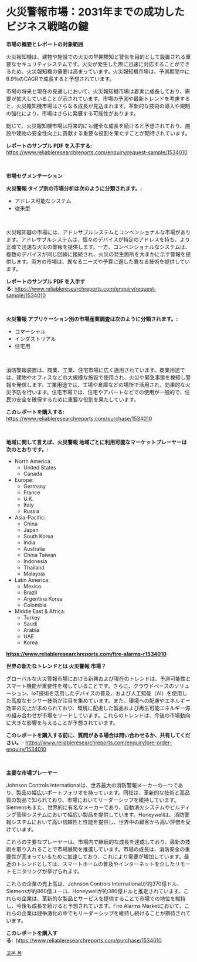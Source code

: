 <p><h1>火災警報市場：2031年までの成功したビジネス戦略の鍵</h1></p><p><strong>市場の概要とレポートの対象範囲</strong></p>
<p><p>火災報知機は、建物や施設での火災の早期検知と警告を目的として設置される重要なセキュリティシステムです。火災が発生した際に迅速に対応することができるため、火災報知機の需要は高まっています。火災報知機市場は、予測期間中に6.9％のCAGRで成長すると予想されています。</p><p>市場の将来と現在の見通しにおいて、火災報知機市場は着実に成長しており、需要が拡大していることが示されています。市場の予測や最新トレンドを考慮すると、火災報知機市場はさらなる成長が見込まれます。革新的な技術の導入や規制の強化により、市場はさらに発展する可能性があります。</p><p>総じて、火災報知機市場は将来的にも健全な成長を続けると予想されており、施設や建物の安全性向上に貢献する重要な役割を果たすことが期待されています。</p></p>
<p><strong>レポートのサンプル PDF を入手する:</strong> <a href="https://www.reliableresearchreports.com/enquiry/request-sample/1534010">https://www.reliableresearchreports.com/enquiry/request-sample/1534010</a></p>
<p>&nbsp;</p>
<p><strong>市場セグメンテーション</strong></p>
<p><strong>火災警報 タイプ別の市場分析は次のように分類されます。:</strong></p>
<p><ul><li>アドレス可能なシステム</li><li>従来型</li></ul></p>
<p>&nbsp;</p>
<p><p>火災報知器の市場には、アドレサブルシステムとコンベンショナルな市場があります。アドレサブルシステムは、個々のデバイスが特定のアドレスを持ち、より正確で迅速な火災の警報を提供します。一方、コンベンショナルなシステムは、複数のデバイスが同じ回線に接続され、火災の発生箇所を大まかに示す警報を提供します。両方の市場は、異なるニーズや予算に適した異なる技術を提供しています。</p></p>
<p><strong>レポートのサンプル PDF を入手する:</strong>&nbsp;<a href="https://www.reliableresearchreports.com/enquiry/request-sample/1534010">https://www.reliableresearchreports.com/enquiry/request-sample/1534010</a></p>
<p>&nbsp;</p>
<p><strong> 火災警報 アプリケーション別の市場産業調査は次のように分類されます。:</strong></p>
<p><ul><li>コマーシャル</li><li>インダストリアル</li><li>住宅用</li></ul></p>
<p>&nbsp;</p>
<p><p>消防警報装置は、商業、工業、住宅市場に広く適用されています。商業用途では、建物やオフィスなどの大規模な施設で使用され、火災や緊急事態を検知し警報を発信します。工業用途では、工場や倉庫などの場所で活用され、効果的な火災予防を行います。住宅市場では、住宅やアパートなどでの使用が一般的で、住民の安全を確保するために重要な役割を果たしています。</p></p>
<p><strong>このレポートを購入する:</strong>&nbsp; <a href="https://www.reliableresearchreports.com/purchase/1534010">https://www.reliableresearchreports.com/purchase/1534010</a></p>
<p>&nbsp;</p>
<p><strong>地域に関して言えば、火災警報 地域ごとに利用可能なマーケットプレーヤーは次のとおりです。:</strong></p>
<p><ul>
    <li>
        North America:
        <ul>
            <li>United States</li>
            <li>Canada</li>
        </ul>
    </li>
    <li>
        Europe:
        <ul>
            <li>Germany</li>
            <li>France</li>
            <li>U.K.</li>
            <li>Italy</li>
            <li>Russia</li>
        </ul>
    </li>
    <li>
        Asia-Pacific:
        <ul>
            <li>China</li>
            <li>Japan</li>
            <li>South Korea</li>
            <li>India</li>
            <li>Australia</li>
            <li>China Taiwan</li>
            <li>Indonesia</li>
            <li>Thailand</li>
            <li>Malaysia</li>
        </ul>
    </li>
    <li>
        Latin America:
        <ul>
            <li>Mexico</li>
            <li>Brazil</li>
            <li>Argentina Korea</li>
            <li>Colombia</li>
        </ul>
    </li>
    <li>
        Middle East & Africa:
        <ul>
            <li>Turkey</li>
            <li>Saudi</li>
            <li>Arabia</li>
            <li>UAE</li>
            <li>Korea</li>
        </ul>
    </li>
    </ul></p>
<p><strong><a href="https://www.reliableresearchreports.com/fire-alarms-r1534010">https://www.reliableresearchreports.com/fire-alarms-r1534010</a></strong>&nbsp;</p>
<p><strong>世界の新たなトレンドとは 火災警報 市場？</strong></p>
<p><p>グローバルな火災警報市場における新興および現在のトレンドは、予測可能性とスマート機能が重要性を増していることです。さらに、クラウドベースのソリューション、IoT技術を活用したデバイスの普及、および人工知能（AI）を使用した高度なセンサー技術が注目を集めています。また、環境への配慮やエネルギー効率の向上が求められており、環境に配慮した製品および再生可能エネルギー源の組み合わせが市場をリードしています。これらのトレンドは、今後の市場動向に大きな影響を与えることが予想されています。</p></p>
<p><strong>このレポートを購入する前に、質問がある場合は問い合わせるか、共有してください。</strong>- <a href="https://www.reliableresearchreports.com/enquiry/pre-order-enquiry/1534010">https://www.reliableresearchreports.com/enquiry/pre-order-enquiry/1534010</a></p>
<p>&nbsp;</p>
<p><strong>主要な市場プレーヤー</strong></p>
<p><p>Johnson Controls Internationalは、世界最大の消防警報メーカーの一つであり、製品の幅広いポートフォリオを持っています。同社は、革新的な技術と高品質の製品で知られており、市場においてリーダーシップを維持しています。Siemensもまた、世界的に有名なメーカーであり、自動消火システムやビルディング管理システムにおいて幅広い製品を提供しています。Honeywellは、消防警報システムにおいて高い信頼性と性能を提供し、世界中の顧客から高い評価を受けています。</p><p>これらの主要なプレーヤーは、市場内で継続的な成長を達成しており、最新の技術を取り入れることで市場展開を推進しています。市場の成長は、消防安全の重要性が高まっているために加速しており、これにより需要が増加しています。最近のトレンドとしては、スマートホームの普及やインターネットを介したリモートモニタリングが挙げられます。</p><p>これらの企業の売上高は、Johnson Controls Internationalが約370億ドル、Siemensが約860億ユーロ、Honeywellが約380億ドルと推定されています。これらの企業は、革新的な製品とサービスを提供することで市場での地位を維持し、今後も成長を続けると予想されています。Fire Alarms Marketにおいて、これらの企業は競争激化の中でもリーダーシップを維持し続けることが期待されています。</p></p>
<p><strong>このレポートを購入する:</strong>&nbsp;&nbsp;<a href="https://www.reliableresearchreports.com/purchase/1534010">https://www.reliableresearchreports.com/purchase/1534010</a></p>
<p><p><a href="https://medium.com/@leonidasalazar756/%EA%B3%A0%EC%98%A8-%ED%8F%BC-%EC%8B%9C%EC%9E%A5-%EA%B7%9C%EB%AA%A8-%EB%B0%8F-%EC%8B%9C%EC%9E%A5-%EB%8F%99%ED%96%A5-%EC%A0%84%EC%B2%B4-%EC%82%B0%EC%97%85-%EA%B0%9C%EC%9A%94-2024%EB%85%84%EB%B6%80%ED%84%B0-2031%EB%85%84%EA%B9%8C%EC%A7%80-7007501342b3">고온 폼</a></p></p>